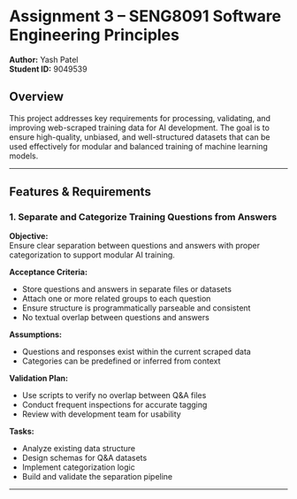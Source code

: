 # Assignment 3 – SENG8091 Software Engineering Principles  
**Author:** Yash Patel  
**Student ID:** 9049539  

## Overview  
This project addresses key requirements for processing, validating, and improving web-scraped training data for AI development. The goal is to ensure high-quality, unbiased, and well-structured datasets that can be used effectively for modular and balanced training of machine learning models.

---
## Features & Requirements  

### 1. Separate and Categorize Training Questions from Answers  
**Objective:**  
Ensure clear separation between questions and answers with proper categorization to support modular AI training.  

**Acceptance Criteria:**  
- Store questions and answers in separate files or datasets  
- Attach one or more related groups to each question  
- Ensure structure is programmatically parseable and consistent  
- No textual overlap between questions and answers  

**Assumptions:**  
- Questions and responses exist within the current scraped data  
- Categories can be predefined or inferred from context  

**Validation Plan:**  
- Use scripts to verify no overlap between Q&A files  
- Conduct frequent inspections for accurate tagging  
- Review with development team for usability  

**Tasks:**  
- Analyze existing data structure  
- Design schemas for Q&A datasets  
- Implement categorization logic  
- Build and validate the separation pipeline  

---
